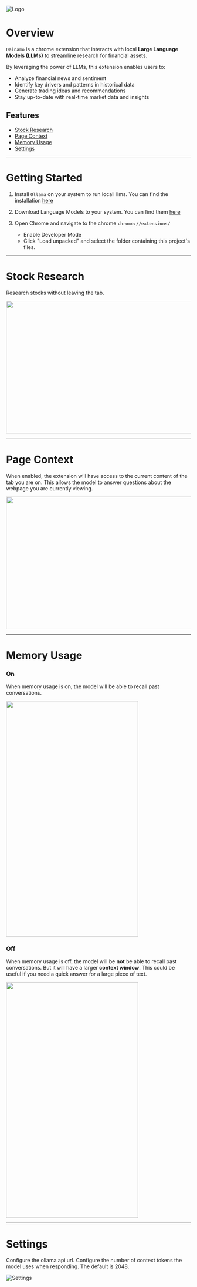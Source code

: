 ![Logo](src/assets/title.PNG)

# Overview

`Dainamo` is a chrome extension that interacts with local **Large Language Models (LLMs)** to streamline research for financial assets.

By leveraging the power of LLMs, this extension enables users to:

- Analyze financial news and sentiment
- Identify key drivers and patterns in historical data
- Generate trading ideas and recommendations
- Stay up-to-date with real-time market data and insights

## Features

- [Stock Research](#stock-research)
- [Page Context](#page-context)
- [Memory Usage](#memory-usage)
- [Settings](#settings)

---

# Getting Started

1. Install `Ollama` on your system to run locall llms. You can find the installation [here](https://ollama.com/)

2. Download Language Models to your system. You can find them [here](https://ollama.com/search)

3. Open Chrome and navigate to the chrome `chrome://extensions/`
   - Enable Developer Mode
   - Click "Load unpacked" and select the folder containing this project's files.

---

# Stock Research

Research stocks without leaving the tab.

<img src="src/assets/videos/tsla_research.gif" width="640" height="360">

---

# Page Context

When enabled, the extension will have access to the current content of the tab you are on. This allows the model to answer questions about the webpage you are currently viewing.

<img src="src/assets/videos/page_context.gif" width="640" height="360">

---

# Memory Usage

### On

When memory usage is on, the model will be able to recall past conversations.

<img src="src/assets/videos/memory_on.gif" width="360" height="640">

### Off

When memory usage is off, the model will be **not** be able to recall past conversations. But it will have a larger **context window**. This could be useful if you need a quick answer for a large piece of text.

<img src="src/assets/videos/memory_off.gif" width="360" height="640">

---

# Settings

Configure the ollama api url.
Configure the number of context tokens the model uses when responding. The default is 2048.

![Settings](src/assets/settings.PNG)
